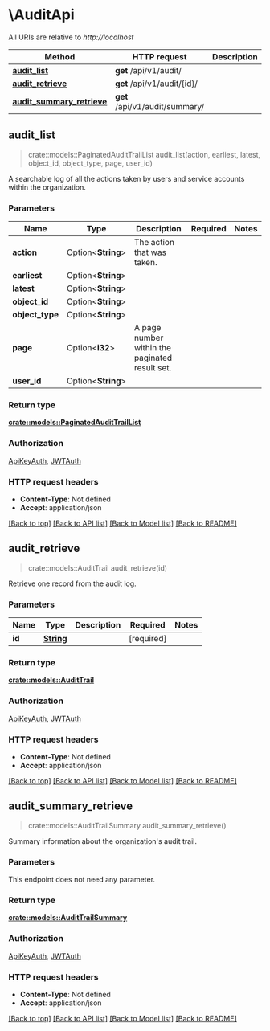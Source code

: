 # \AuditApi

All URIs are relative to *http://localhost*

Method | HTTP request | Description
------------- | ------------- | -------------
[**audit_list**](AuditApi.md#audit_list) | **get** /api/v1/audit/ | 
[**audit_retrieve**](AuditApi.md#audit_retrieve) | **get** /api/v1/audit/{id}/ | 
[**audit_summary_retrieve**](AuditApi.md#audit_summary_retrieve) | **get** /api/v1/audit/summary/ | 



## audit_list

> crate::models::PaginatedAuditTrailList audit_list(action, earliest, latest, object_id, object_type, page, user_id)


A searchable log of all the actions taken by users and service accounts within the organization.

### Parameters


Name | Type | Description  | Required | Notes
------------- | ------------- | ------------- | ------------- | -------------
**action** | Option<**String**> | The action that was taken. |  |
**earliest** | Option<**String**> |  |  |
**latest** | Option<**String**> |  |  |
**object_id** | Option<**String**> |  |  |
**object_type** | Option<**String**> |  |  |
**page** | Option<**i32**> | A page number within the paginated result set. |  |
**user_id** | Option<**String**> |  |  |

### Return type

[**crate::models::PaginatedAuditTrailList**](PaginatedAuditTrailList.md)

### Authorization

[ApiKeyAuth](../README.md#ApiKeyAuth), [JWTAuth](../README.md#JWTAuth)

### HTTP request headers

- **Content-Type**: Not defined
- **Accept**: application/json

[[Back to top]](#) [[Back to API list]](../README.md#documentation-for-api-endpoints) [[Back to Model list]](../README.md#documentation-for-models) [[Back to README]](../README.md)


## audit_retrieve

> crate::models::AuditTrail audit_retrieve(id)


Retrieve one record from the audit log.

### Parameters


Name | Type | Description  | Required | Notes
------------- | ------------- | ------------- | ------------- | -------------
**id** | [**String**](.md) |  | [required] |

### Return type

[**crate::models::AuditTrail**](AuditTrail.md)

### Authorization

[ApiKeyAuth](../README.md#ApiKeyAuth), [JWTAuth](../README.md#JWTAuth)

### HTTP request headers

- **Content-Type**: Not defined
- **Accept**: application/json

[[Back to top]](#) [[Back to API list]](../README.md#documentation-for-api-endpoints) [[Back to Model list]](../README.md#documentation-for-models) [[Back to README]](../README.md)


## audit_summary_retrieve

> crate::models::AuditTrailSummary audit_summary_retrieve()


Summary information about the organization's audit trail.

### Parameters

This endpoint does not need any parameter.

### Return type

[**crate::models::AuditTrailSummary**](AuditTrailSummary.md)

### Authorization

[ApiKeyAuth](../README.md#ApiKeyAuth), [JWTAuth](../README.md#JWTAuth)

### HTTP request headers

- **Content-Type**: Not defined
- **Accept**: application/json

[[Back to top]](#) [[Back to API list]](../README.md#documentation-for-api-endpoints) [[Back to Model list]](../README.md#documentation-for-models) [[Back to README]](../README.md)

